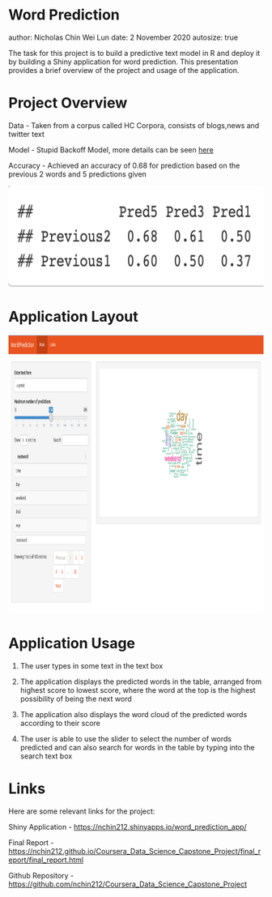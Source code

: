 Word Prediction
========================================================
author: Nicholas Chin Wei Lun
date: 2 November 2020
autosize: true

The task for this project is to build a predictive text model in R and deploy it by building a Shiny application
for word prediction. This presentation provides a brief overview of the project and usage of the application.


Project Overview
========================================================
Data - Taken from a corpus called HC Corpora, consists of blogs,news and twitter text

Model - Stupid Backoff Model, more details can be seen [here](https://www.aclweb.org/anthology/D07-1090.pdf)

Accuracy - Achieved an accuracy of 0.68 for prediction based on the previous 2 words and 5 predictions given

<div align="center">
<img src="accuracy_table.png" width=650 height=200>
</div>

Application Layout
========================================================

<div align="center">
<img src="user_interface.png" width=900 height=550>
</div>


Application Usage
========================================================

1. The user types in some text in the text box 

2. The application displays the predicted words in the table, arranged from highest score to lowest score, where the word at the top is the highest possibility of being the next word

3. The application also displays the word cloud of the predicted words according to their score

4. The user is able to use the slider to select the number of words predicted and can also search for words in the table by typing into the search text box

Links
========================================================

Here are some relevant links for the project:

Shiny Application - https://nchin212.shinyapps.io/word_prediction_app/

Final Report - https://nchin212.github.io/Coursera_Data_Science_Capstone_Project/final_report/final_report.html

Github Repository - https://github.com/nchin212/Coursera_Data_Science_Capstone_Project
